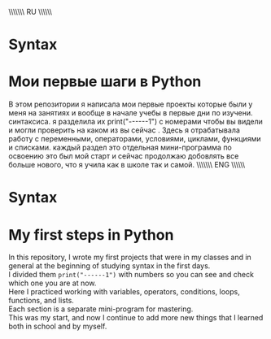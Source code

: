 
\\\\\\\\\\\\\\
RU
\\\\\\\\\\\

# Syntax
# Мои первые шаги в Python  

В этом репозитории я написала мои первые проекты которые были у меня на занятиях и вообще в начале учебы в первые дни по изучени. синтаксиса.
я разделила их print("------1") с номерами чтобы вы видели и могли проверить на каком из вы сейчас 
. Здесь я отрабатывала работу с переменными, операторами, условиями, циклами, функциями и списками.
каждый раздел это отдельная мини-программа  по освоению
это был мой старт и сейчас продолжаю добовлять все больше нового, что я учила как в школе так и самой.
\\\\\\\\\\\\\\
ENG
\\\\\\\\\\\
# Syntax  
# My first steps in Python  

In this repository, I wrote my first projects that were in my classes and in general at the beginning of studying syntax in the first days.  
I divided them `print("------1")` with numbers so you can see and check which one you are at now.  
Here I practiced working with variables, operators, conditions, loops, functions, and lists.  
Each section is a separate mini-program for mastering.  
This was my start, and now I continue to add more new things that I learned both in school and by myself.  

